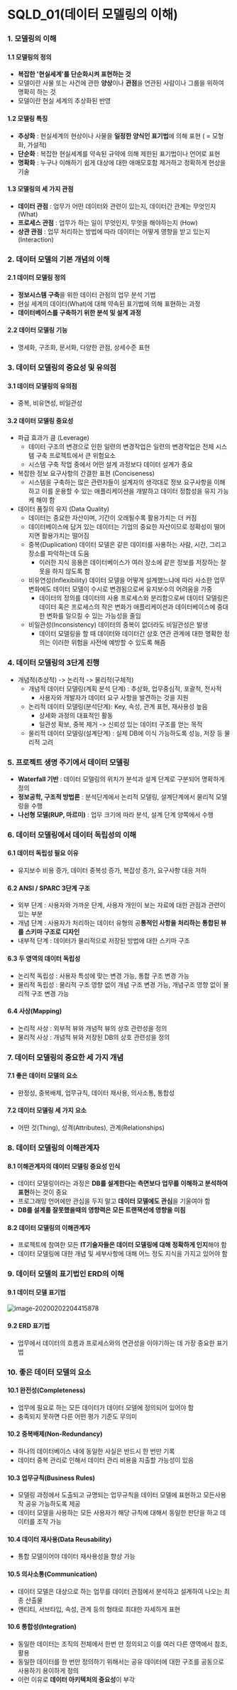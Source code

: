 # SQLD_01(데이터 모델링의 이해)

### 1. 모델링의 이해

#### 1.1 모델링의 정의

- **복잡한 '현실세계'를 단순화시켜 표현하는 것**
- 모델이란 사물 또는 사건에 관한 **양상**이나 **관점**을 연관된 사람이나 그룹을 위하여 명확히 하는 것
- 모델이란 현실 세계의 추상화된 반영

#### 1.2 모델링 특징

- **추상화** : 현실세계의 현상이나 사물을 **일정한 양식인 표기법**에 의해 표현 ( = 모형화, 가설적)
- **단순화** : 복잡한 현실세계를 약속된 규약에 의해 제한된 표기법이나 언어로 표현
- **명확화** : 누구나 이해하기 쉽게 대상에 대한 애매모호함 제거하고 정확하게 현상을 기술

#### 1.3 모델링의 세 가지 관점

- **데이터 관점** : 업무가 어떤 데이터와 관련이 있는지, 데이터간 관계는 무엇인지 (What)
- **프로세스 관점** : 업무가 하는 일이 무엇인지, 무엇을 해야하는지 (How)
- **상관 관점** : 업무 처리하는 방법에 따라 데이터는 어떻게 영향을 받고 있는지 (Interaction)

### 2. 데이터 모델의 기본 개념의 이해

#### 2.1 데이터 모델링 정의

- **정보시스템 구축**을 위한 데이터 관점의 업무 분석 기법
- 현실 세계의 데이터(What)에 대해 약속된 표기법에 의해 표현하는 과정
- **데이터베이스를 구축하기 위한 분석 및 설계 과정**

#### 2.2 데이터 모델링 기능

- 명세화, 구조화, 문서화, 다양한 관점, 상세수준 표현

### 3. 데이터 모델링의 중요성 및 유의점

#### 3.1 데이터 모델링의 유의점

- 중복, 비유연성, 비일관성

#### 3.2 데이터 모델링 중요성

- 파급 효과가 큼 (Leverage)
  - 데이터 구조의 변경으로 인한 일련의 변경작업은 일련의 변경작업은 전체 시스템 구축 프로젝트에서 큰 위험요소
  - 시스템 구축 작업 중에서 어떤 설계 과정보다 데이터 설계가 중요
- 복잡한 정보 요구사항의 간결한 표현 (Conciseness)
  -  시스템을 구축하는 많은 관련자들이 설계자의 생각대로 정보 요구사항을 이해하고 이를 운용할 수 있는 애플리케이션을 개발하고 데이터 정합성을 유지 가능케 해야 함
- 데이터 품질의 유지 (Data Quality)
  - 데이터는 중요한 자산이며, 기간이 오래될수록 활용가치는 더 커짐
  - 데이터베이스에 담겨 있는 데이터는 기업의 중요한 자산이므로 정확성이 떨어지면 활용가치는 떨어짐
  - 중복(Duplication) 데이터 모델은 같은 데이터를 사용하는 사람, 시간, 그리고 장소를 파악하는데 도움
    - 이러한 지식 응용은 데이터베이스가 여러 장소에 같은 정보를 저장하는 잘못을 하지 않도록 함
  - 비유연성(Inflexibility) 데이터 모델을 어떻게 설계했느냐에 따라 사소한 업무변화에도 데이터 모델이 수시로 변경됨으로써 유지보수의 어려움을 가중
    - 데이터의 정의를 데이터의 사용 프로세스와 분리함으로써 데이터 모델링은 데이터 혹은 프로세스의 작은 변화가 애플리케이션과 데이터베이스에 중대한 변화를 일으킬 수 있는 가능성을 줄임
  - 비일관성(Inconsistency) 데이터의 중복이 없더라도 비일관성은 발생
    -  데이터 모델링을 할 때 데이터와 데이터간 상호 연관 관계에 대한 명확한 정의는 이러한 위험을 사전에 예방할 수 있도록 해줌

### 4. 데이터 모델링의 3단계 진행

- 개념적(추상적) -> 논리적 -> 물리적(구체적)
  - 개념적 데이터 모델링(계획 분석 단계) : 추상화, 업무중심적, 포괄적, 전사적
    - 사용자와 개발자가 데이터 요구 사항을 발견하는 것을 지원
  - 논리적 데이터 모델링(분석단계): Key, 속성, 관계 표현, 재사용성 높음
    - 상세화 과정의 대표적인 활동
    - 일관성 확보, 중복 제거 -> 신뢰성 있는 데이터 구조를 얻는 목적
  - 물리적 데이터 모델링(설계단계) : 실제 DB에 이식 가능하도록 성능, 저장 등 물리적 고려

### 5. 프로젝트 생명 주기에서 데이터 모델링

- **Waterfall 기반** : 데이터 모델링의 위치가 분석과 설계 단계로 구분되어 명확하게 정의
- **정보공학, 구조적 방법론** : 분석단계에서 논리적 모델링, 설계단계에서 물리적 모델링을 수행
- **나선형 모델(RUP, 마르미)** : 업무 크기에 따라 분석, 설계 단계 양쪽에서 수행

### 6. 데이터 모델링에서 데이터 독립성의 이해

#### 6.1 데이터 독립성 필요 이유

- 유지보수 비용 증가, 데이터 중복성 증가, 복잡성 증가, 요구사항 대응 저하

#### 6.2 ANSI / SPARC 3단계 구조

- 외부 단계 : 사용자와 가까운 단계, 사용자 개인이 보는 자료에 대한 관점과 관련이 있는 부분
- 개념 단계 : 사용자가 처리하는 데이터 유형의 공**통적인 사항을 처리하는 통합된 뷰를 스키마 구조로 디자인**
- 내부적 단계 : 데이터가 물리적으로 저장된 방법에 대한 스키마 구조

#### 6.3 두 영역의 데이터 독립성

- 논리적 독립성 : 사용자 특성에 맞는 변경 가능, 통합 구조 변경 가능
- 물리적 독립성 : 물리적 구조 영향 없이 개념 구조 변경 가능, 개념구조 영향 없이 물리적 구조 변경 가능

#### 6.4 사상(Mapping)

- 논리적 사상 : 외부적 뷰와 개념적 뷰의 상호 관련성을 정의
- 물리적 사상 : 개념적 뷰와 저장된 DB의 상호 관련성을 정의

### 7. 데이터 모델링의 중요한 세 가지 개념

#### 7.1 좋은 데이터 모델의 요소

- 완정성, 중복배제, 업무규칙, 데이터 재사용, 의사소통, 통합성

#### 7.2 데이터 모델링 세 가지 요소

- 어떤 것(Thing), 성격(Attributes), 관계(Relationships)

### 8. 데이터 모델링의 이해관계자

#### 8.1 이해관계자의 데이터 모델링 중요성 인식

- 데이터 모델링이라는 과정은 **DB를 설계한다는 측면보다 업무를 이해하고 분석하여 표현**하는 것이 중요
- 프로그래밍 언어에만 관심을 두지 말고 **데이터 모델에도 관심**을 기울여야 함
- **DB를 설계를 잘못했을때의 영향력은 모든 트랜잭션에 영향을 미침**

#### 8.2 데이터 모델링의 이해관계자

- 프로젝트에 참여한 모든 **IT기술자들은 데이터 모델링에 대해 정확하게 인지**해야 함
- 데이터 모델링에 대한 개념 및 세부사항에 대해 어느 정도 지식을 가지고 있어야 함 

### 9. 데이터 모델의 표기법인 ERD의 이해

#### 9.1 데이터 모델 표기법

![image-20200202204415878](README.assets/image-20200202204415878.png)

#### 9.2 ERD 표기법

- 업무에서 데이터의 흐름과 프로세스와의 연관성을 이야기하는 데 가장 중요한 표기법

### 10. 좋은 데이터 모델의 요소

#### 10.1 완전성(Completeness)

- 업무에 필요로 하는 모든 데이터가 데이터 모델에 정의되어 있어야 함
- 충족되지 못하면 다른 어떤 평가 기준도 무의미

#### 10.2 중복배제(Non-Redundancy)

- 하나의 데이터베이스 내에 동일한 사실은 반드시 한 번만 기록
- 데이터 중복 관리로 인해서 데이터 관리 비용을 지출할 가능성이 있음

#### 10.3 업무규칙(Business Rules)

- 모델링 과정에서 도출되고 규명되는 업무규칙을 데이터 모델에 표현하고 모든사용작 공유 가능하도록 제공
- 데이터 모델을 사용하는 모든 사용자가 해당 규칙에 대해서 동일한 판단을 하고 데이터를 조작 가능

#### 10.4 데이터 재사용(Data Reusability)

- 통합 모델이어야 데이터 재사용성을 향상 가능

#### 10.5 의사소통(Communication)

- 데이터 모델은 대상으로 하는 업무를 데이터 관점에서 분석하고 설계하여 나오는 최종 산출물
- 앤티티, 서브타입, 속성, 관계 등의 형태로 최대한 자세하게 표현

#### 10.6 통합성(Integration)

- 동일한 데이터는 조직의 전체에서 한번 만 정의되고 이를 여러 다른 영역에서 참조, 활용
- 동일한 데이터를 한 번만 정의하기 위해서는 공유 데이터에 대한 구조를 공동으로 사용하기 용이하게 정의
- 이런 이유로 **데이터 아키텍처의 중요성**이 부각
